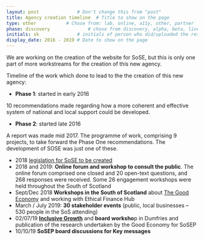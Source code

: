 ```yaml
---
layout: post              # Don't change this from "post"
title: Agency creation timeline  # Title to show on the page
type: other           # Chose from: lab, online, a11y, other, partner
phase: discovery              # chose from discovery, alpha, beta, live
initials: sk              # initials of person who did/uploaded the research
display_date: 2016 - 2019 # Date to show on the page
---
```


We are working on the creation of the website for SoSE, but this is only one part of more workstreams for the creation of this new agency.

Timeline of the work which done to lead to the the creation of this new agency:
- **Phase 1**: started in early 2016

10 recommendations made regarding how a more coherent and effective system of national and local support could be developed.

- **Phase 2**: started late 2016

A report was made mid 2017. The programme of work, comprising 9 projects, to take forward the Phase One recommendations. The development of SOSE was just one of these.

- 2018 [legislation for SoSE to be created](http://www.parliament.scot/S5_Bills/South%20of%20Scotland%20Enterprise%20Bill/SPBill41BS052019.pdf)
- 2018 and 2019:  **Online forum and workshop to consult the public**. The online forum comprised one closed and 20 open-text questions, and 268 responses were received. Some 26 engagement workshops were held throughout the South of Scotland
- Sept/Dec 2018 **Workshops in the South of Scotland** about [The Good Economy](file:///C:/Users/krusst/Downloads/Business_led_Inclusive_Growth_in_South_of_Scotland.pdf) and working with Ethical Finance Hub
- March / July 2019: **30 stakeholder events** (public, local  businesses – 530 people in the SoS attending)
- 02/07/19 [**Inclusive Growth**](https://www.gov.scot/policies/economic-growth/inclusive-growth/) and **board worksho**p in Dumfries and publication of the research undertaken by the Good Economy for SoSEP
- 10/10/19  **SoSEP board discussions for Key messages**

